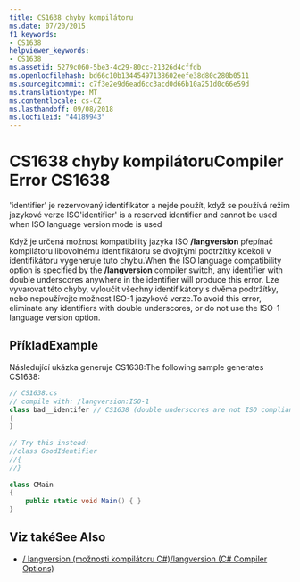 ```yaml
---
title: CS1638 chyby kompilátoru
ms.date: 07/20/2015
f1_keywords:
- CS1638
helpviewer_keywords:
- CS1638
ms.assetid: 5279c060-5be3-4c29-80cc-21326d4cffdb
ms.openlocfilehash: bd66c10b13445497138602eefe38d80c280b0511
ms.sourcegitcommit: c7f3e2e9d6ead6cc3acd0d66b10a251d0c66e59d
ms.translationtype: MT
ms.contentlocale: cs-CZ
ms.lasthandoff: 09/08/2018
ms.locfileid: "44189943"
---
```

# <a name="compiler-error-cs1638"></a><span data-ttu-id="7c16d-102">CS1638 chyby kompilátoru</span><span class="sxs-lookup"><span data-stu-id="7c16d-102">Compiler Error CS1638</span></span>
<span data-ttu-id="7c16d-103">'identifier' je rezervovaný identifikátor a nejde použít, když se používá režim jazykové verze ISO</span><span class="sxs-lookup"><span data-stu-id="7c16d-103">'identifier' is a reserved identifier and cannot be used when ISO language version mode is used</span></span>  
  
 <span data-ttu-id="7c16d-104">Když je určená možnost kompatibility jazyka ISO **/langversion** přepínač kompilátoru libovolnému identifikátoru se dvojitými podtržítky kdekoli v identifikátoru vygeneruje tuto chybu.</span><span class="sxs-lookup"><span data-stu-id="7c16d-104">When the ISO language compatibility option is specified by the **/langversion** compiler switch, any identifier with double underscores anywhere in the identifier will produce this error.</span></span> <span data-ttu-id="7c16d-105">Lze vyvarovat této chyby, vyloučit všechny identifikátory s dvěma podtržítky, nebo nepoužívejte možnost ISO-1 jazykové verze.</span><span class="sxs-lookup"><span data-stu-id="7c16d-105">To avoid this error, eliminate any identifiers with double underscores, or do not use the ISO-1 language version option.</span></span>  
  
## <a name="example"></a><span data-ttu-id="7c16d-106">Příklad</span><span class="sxs-lookup"><span data-stu-id="7c16d-106">Example</span></span>  
 <span data-ttu-id="7c16d-107">Následující ukázka generuje CS1638:</span><span class="sxs-lookup"><span data-stu-id="7c16d-107">The following sample generates CS1638:</span></span>  
  
```csharp  
// CS1638.cs  
// compile with: /langversion:ISO-1  
class bad__identifer // CS1638 (double underscores are not ISO compliant)  
{  
}  
  
// Try this instead:  
//class GoodIdentifier  
//{  
//}  
  
class CMain  
{  
    public static void Main() { }  
}  
```  
  
## <a name="see-also"></a><span data-ttu-id="7c16d-108">Viz také</span><span class="sxs-lookup"><span data-stu-id="7c16d-108">See Also</span></span>

- [<span data-ttu-id="7c16d-109">/ langversion (možnosti kompilátoru C#)</span><span class="sxs-lookup"><span data-stu-id="7c16d-109">/langversion (C# Compiler Options)</span></span>](../../csharp/language-reference/compiler-options/langversion-compiler-option.md)
